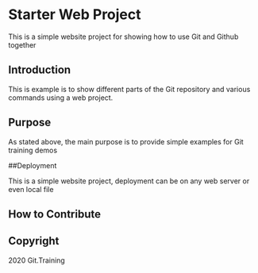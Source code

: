# Starter Web Project

This is a simple website project for showing how to use Git and Github together

## Introduction

This is example is to show different parts of the Git repository and various commands using a web project.

## Purpose

As stated above, the main purpose is to provide simple examples for Git training demos

##Deployment

This is a simple website project, deployment can be on any web server or even local file

## How to Contribute


## Copyright

2020 Git.Training